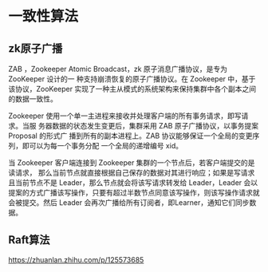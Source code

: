 # 一致性算法

## zk原子广播

ZAB ，Zookeeper Atomic Broadcast，zk 原子消息广播协议，是专为 ZooKeeper 设计的一 种支持崩溃恢复的原子广播协议。在 Zookeeper 中，基于该协议，ZooKeeper 实现了一种主从模式的系统架构来保持集群中各个副本之间的数据一致性。

Zookeeper 使用一个单一主进程来接收并处理客户端的所有事务请求，即写请求。当服 务器数据的状态发生变更后，集群采用 ZAB 原子广播协议，以事务提案 Proposal 的形式广 播到所有的副本进程上。ZAB 协议能够保证一个全局的变更序列，即可以为每一个事务分配 一个全局的递增编号 xid。

当 Zookeeper 客户端连接到 Zookeeper 集群的一个节点后，若客户端提交的是读请求， 那么当前节点就直接根据自己保存的数据对其进行响应；如果是写请求且当前节点不是 Leader，那么节点就会将该写请求转发给 Leader，Leader 会以提案的方式广播该写操作，只要有超过半数节点同意该写操作，则该写操作请求就会被提交。然后 Leader 会再次广播给所有订阅者，即Learner，通知它们同步数据。

## Raft算法

https://zhuanlan.zhihu.com/p/125573685
